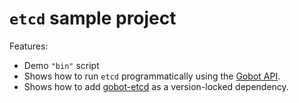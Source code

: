 # `etcd` sample project

Features:

- Demo `"bin"` script
- Shows how to run `etcd` programmatically using the [Gobot API](https://github.com/benallfree/gobot/tree/v1.0.0-alpha.36/docs/readme.md).
- Shows how to add [gobot-etcd](https://www.npmjs.com/package/gobot-etcd) as a version-locked dependency.
